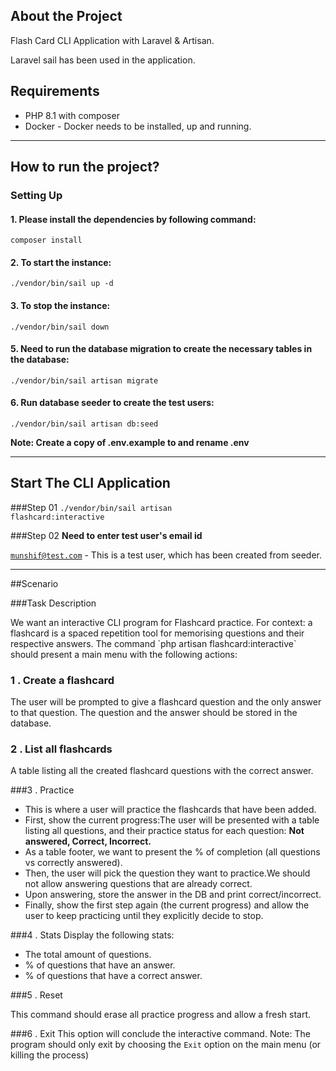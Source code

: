 

## About the Project

Flash Card CLI Application with Laravel & Artisan. 

Laravel sail has been used in the application.

## Requirements
 * PHP 8.1 with composer
 * Docker - Docker needs to be installed, up and running.

<hr>

## How to run the project?

### Setting Up

<h4>1. Please install the dependencies by following command:</h4>
<code>composer install</code>

<h4>2. To start the instance:</h4>
<code>./vendor/bin/sail up -d </code>

<h4>3. To stop the instance:</h4>
<code>./vendor/bin/sail down </code>

<h4>5. Need to run the database migration to create the necessary tables in the database:</h4>
<code>./vendor/bin/sail artisan migrate</code>

<h4>6. Run database seeder to create the test users:</h4>
<code>./vendor/bin/sail artisan db:seed</code>

**Note: Create a copy of .env.example to and rename .env**

<hr>

## Start The CLI Application
###Step 01
<code>./vendor/bin/sail artisan flashcard:interactive</code>

###Step 02
 **Need to enter test user's email id**

<code>munshif@test.com</code> - This is a test user, which has been created from seeder.

<hr>

##Scenario

###Task Description
<p>We want an interactive CLI program for Flashcard practice. For context: a flashcard is a spaced repetition tool for memorising questions and their respective answers.
The command `php artisan flashcard:interactive` should present a main menu with the following actions:</p>

### 1 . Create a flashcard
The user will be prompted to give a flashcard question and the only answer to that question. The question and the answer should be stored in the database.

### 2 . List all flashcards
A table listing all the created flashcard questions with the correct answer.

###3 . Practice
* This is where a user will practice the flashcards that have been added.
* First, show the current progress:The user will be presented with a table listing all questions, and their practice status for each question: <b>Not answered, Correct, Incorrect.</b>
* As a table footer, we want to present the % of completion (all questions vs correctly answered).
* Then, the user will pick the question they want to practice.We should not allow answering questions that are already correct.
* Upon answering, store the answer in the DB and print correct/incorrect.
* Finally, show the first step again (the current progress) and allow the user to keep practicing until they explicitly decide to stop.

###4 . Stats
Display the following stats:
- The total amount of questions.
- % of questions that have an answer.
- % of questions that have a correct answer.

###5 . Reset

This command should erase all practice progress and allow a fresh start.

###6 . Exit
  This option will conclude the interactive command.
  Note: The program should only exit by choosing the `Exit` option on the main menu (or killing the process)
